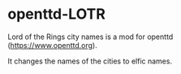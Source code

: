 # openttd-LOTR
Lord of the Rings city names is a mod for openttd (https://www.openttd.org).

It changes the names of the cities to elfic names.
